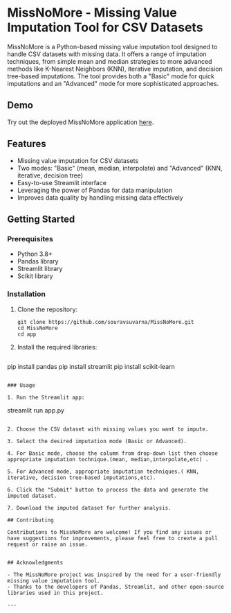 # MissNoMore - Missing Value Imputation Tool for CSV Datasets

MissNoMore is a Python-based missing value imputation tool designed to handle CSV datasets with missing data. It offers a range of imputation techniques, from simple mean and median strategies to more advanced methods like K-Nearest Neighbors (KNN), iterative imputation, and decision tree-based imputations. The tool provides both a "Basic" mode for quick imputations and an "Advanced" mode for more sophisticated approaches.

## Demo

Try out the deployed MissNoMore application [here](https://missnomore.streamlit.app/).

## Features

- Missing value imputation for CSV datasets
- Two modes: "Basic" (mean, median, interpolate) and "Advanced" (KNN, iterative, decision tree)
- Easy-to-use Streamlit interface
- Leveraging the power of Pandas for data manipulation
- Improves data quality by handling missing data effectively

## Getting Started

### Prerequisites

- Python 3.8+
- Pandas library
- Streamlit library
- Scikit library

### Installation

1. Clone the repository:

   ```
   git clone https://github.com/souravsuvarna/MissNoMore.git
   cd MissNoMore
   cd app
   ```
3. Install the required libraries:
   ```
pip install pandas
pip install streamlit
pip install scikit-learn
   ```

### Usage

1. Run the Streamlit app:
   ```
streamlit run app.py
   ```

2. Choose the CSV dataset with missing values you want to impute.

3. Select the desired imputation mode (Basic or Advanced).

4. For Basic mode, choose the column from drop-down list then choose appropriate imputation technique.(mean, median,interpolate,etc) .

5. For Advanced mode, appropriate imputation techniques.( KNN, iterative, decision tree-based imputations,etc).

6. Click the "Submit" button to process the data and generate the imputed dataset.

7. Download the imputed dataset for further analysis.

## Contributing

Contributions to MissNoMore are welcome! If you find any issues or have suggestions for improvements, please feel free to create a pull request or raise an issue.


## Acknowledgments

- The MissNoMore project was inspired by the need for a user-friendly missing value imputation tool.
- Thanks to the developers of Pandas, Streamlit, and other open-source libraries used in this project.

---



